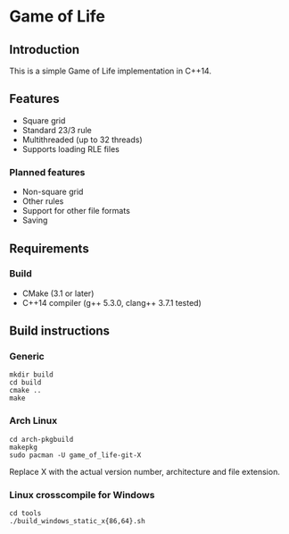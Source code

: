 # Game of Life

## Introduction
This is a simple Game of Life implementation in C++14.

## Features
* Square grid
* Standard 23/3 rule
* Multithreaded (up to 32 threads)
* Supports loading RLE files

### Planned features
* Non-square grid
* Other rules
* Support for other file formats
* Saving

## Requirements
### Build
* CMake (3.1 or later)
* C++14 compiler (g++ 5.3.0, clang++ 3.7.1 tested)

## Build instructions
### Generic
    mkdir build
    cd build
    cmake ..
    make

### Arch Linux
    cd arch-pkgbuild
    makepkg
    sudo pacman -U game_of_life-git-X
Replace X with the actual version number, architecture and file extension.

### Linux crosscompile for Windows
    cd tools
    ./build_windows_static_x{86,64}.sh
